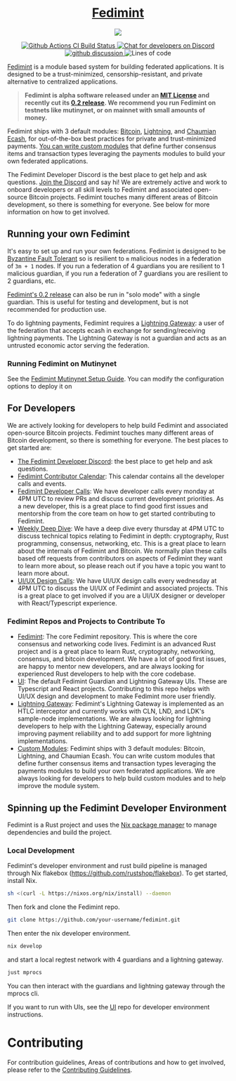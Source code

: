 <h1 align="center">
  <a href="https://fedimint.org">
    Fedimint
  </a>
</h1>

<p align="center">
    <img src="docs/banner.png">
</p>

<p align="center">
  <a href="https://github.com/fedimint/fedimint/actions/workflows/ci-nix.yml">
      <img src="https://github.com/fedimint/fedimint/actions/workflows/ci-nix.yml/badge.svg" alt="Github Actions CI Build Status">
  </a>
  <a href="https://chat.fedimint.org"><img alt="Chat for developers on Discord" src="https://img.shields.io/discord/990354215060795454?label=dev%20chat"></a>
  <a href="https://github.com/fedimint/fedimint/discussions">
    <img src="https://img.shields.io/badge/commmunity-discussion-blue" alt="github discussion">
  </a>
  <img alt="Lines of code" src="https://img.shields.io/tokei/lines/github/fedimint/fedimint">
</p>

[Fedimint](https://fedimint.org) is a module based system for building federated applications. It is designed to be a trust-minimized, censorship-resistant, and private alternative to centralized applications.

> **Fedimint is alpha software released under an [MIT License](https://github.com/fedimint/fedimint/blob/master/LICENSE) and recently cut its [0.2 release](https://github.com/fedimint/fedimint/releases/latest). We recommend you run Fedimint on testnets like mutinynet, or on mainnet with small amounts of money.**

Fedimint ships with 3 default modules: [Bitcoin](https://github.com/bitcoin/bitcoin), [Lightning](https://github.com/lightning/bolts), and [Chaumian Ecash](https://en.wikipedia.org/wiki/Ecash), for out-of-the-box best practices for private and trust-minimized payments. [You can write custom modules](https://github.com/fedimint/fedimint-custom-modules-example) that define further consensus items and transaction types leveraging the payments modules to build your own federated applications.

The Fedimint Developer Discord is the best place to get help and ask questions. [Join the Discord](https://discord.gg/cEVEmqCgWG) and say hi! We are extremely active and work to onboard developers or all skill levels to Fedimint and associated open-source Bitcoin projects. Fedimint touches many different areas of Bitcoin development, so there is something for everyone. See below for more information on how to get involved.

## Running your own Fedimint

It's easy to set up and run your own federations. Fedimint is designed to be [Byzantine Fault Tolerant](https://en.wikipedia.org/wiki/Byzantine_fault) so is resilient to `m` malicious nodes in a federation of `3m + 1` nodes. If you run a federation of 4 guardians you are resilient to 1 malicious guardian, if you run a federation of 7 guardians you are resilient to 2 guardians, etc.

[Fedimint's 0.2 release](https://github.com/fedimint/fedimint/releases/latest) can also be run in "solo mode" with a single guardian. This is useful for testing and development, but is not recommended for production use.

To do lightning payments, Fedimint requires a [Lightning Gateway](https://github.com/fedimint/fedimint/blob/master/docs/gateway.md): a user of the federation that accepts ecash in exchange for sending/receiving lightning payments. The Lightning Gateway is not a guardian and acts as an untrusted economic actor serving the federation.

### Running Fedimint on Mutinynet

See the [Fedimint Mutinynet Setup Guide](./docs/setup-docs.md). You can modify the configuration options to deploy it on 

## For Developers

We are actively looking for developers to help build Fedimint and associated open-source Bitcoin projects. Fedimint touches many different areas of Bitcoin development, so there is something for everyone. The best places to get started are:

- [The Fedimint Developer Discord](https://discord.gg/cEVEmqCgWG): the best place to get help and ask questions.
- [Fedimint Contributor Calendar](https://calendar.google.com/calendar/u/0/embed?src=fedimintcalendar@gmail.com): This calendar contains all the developer calls and events.
- [Fedimint Developer Calls](https://meet.jit.si/fedimintdevcall): We have developer calls every monday at 4PM UTC to review PRs and discuss current development priorities. As a new developer, this is a great place to find good first issues and mentorship from the core team on how to get started contributing to Fedimint.
- [Weekly Deep Dive](https://meet.jit.si/fedimintdevcall): We have a deep dive every thursday at 4PM UTC to discuss technical topics relating to Fedimint in depth: cryptography, Rust programming, consensus, networking, etc. This is a great place to learn about the internals of Fedimint and Bitcoin. We normally plan these calls based off requests from contributors on aspects of Fedimint they want to learn more about, so please reach out if you have a topic you want to learn more about.
- [UI/UX Design Calls](https://meet.jit.si/fedimintdevcall): We have UI/UX design calls every wednesday at 4PM UTC to discuss the UI/UX of Fedimint and associated projects. This is a great place to get involved if you are a UI/UX designer or developer with React/Typescript experience.

### Fedimint Repos and Projects to Contribute To

- [Fedimint](https://github.com/fedimint/fedimint/issues?q=is%3Aissue+is%3Aopen+label%3A%22good+first+issue%22): The core Fedimint repository. This is where the core consensus and networking code lives. Fedimint is an advanced Rust project and is a great place to learn Rust, cryptography, networking, consensus, and bitcoin development. We have a lot of good first issues, are happy to mentor new developers, and are always looking for experienced Rust developers to help with the core codebase.
- [UI](https://github.com/fedimint/ui): The default Fedimint Guardian and Lightning Gateway UIs. These are Typescript and React projects. Contributing to this repo helps with UI/UX design and development to make Fedimint more user friendly.
- [Lightning Gateway](https://github.com/fedimint/fedimint/issues?q=is%3Aissue+is%3Aopen+label%3Alightning): Fedimint's Lightning Gateway is implemented as an HTLC interceptor and currently works with CLN, LND, and LDK's sample-node implementations. We are always looking for lightning developers to help with the Lightning Gateway, especially around improving payment reliability and to add support for more lightning implementations.
- [Custom Modules](https://github.com/fedimint/fedimint-custom-modules-example): Fedimint ships with 3 default modules: Bitcoin, Lightning, and Chaumian Ecash. You can write custom modules that define further consensus items and transaction types leveraging the payments modules to build your own federated applications. We are always looking for developers to help build custom modules and to help improve the module system.

## Spinning up the Fedimint Developer Environment

Fedimint is a Rust project and uses the [Nix package manager](https://nixos.org/) to manage dependencies and build the project.

### Local Development

Fedimint's developer environment and rust build pipeline is managed through Nix flakebox (https://github.com/rustshop/flakebox). To get started, install Nix.

```bash
sh <(curl -L https://nixos.org/nix/install) --daemon
```

Then fork and clone the Fedimint repo.

```bash
git clone https://github.com/your-username/fedimint.git
```

Then enter the nix developer environment.

```bash
nix develop
```

and start a local regtest network with 4 guardians and a lightning gateway.

```bash
just mprocs
```

You can then interact with the guardians and lightning gateway through the mprocs cli.

If you want to run with UIs, see the [UI](https://github.com/fedimint/ui) repo for developer environment instructions.

# Contributing
For contribution guidelines, Areas of contributions and how to get involved, please refer to the [Contributing Guidelines](https://github.com/fedimint/fedimint/blob/master/CONTRIBUTING.md).